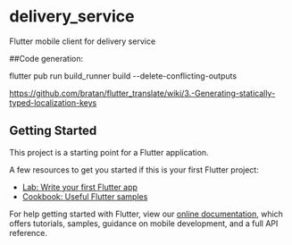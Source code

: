 # delivery_service

Flutter mobile client for delivery service

##Code generation:

flutter pub run build_runner build --delete-conflicting-outputs

https://github.com/bratan/flutter_translate/wiki/3.-Generating-statically-typed-localization-keys

## Getting Started

This project is a starting point for a Flutter application.

A few resources to get you started if this is your first Flutter project:

- [Lab: Write your first Flutter app](https://flutter.dev/docs/get-started/codelab)
- [Cookbook: Useful Flutter samples](https://flutter.dev/docs/cookbook)

For help getting started with Flutter, view our
[online documentation](https://flutter.dev/docs), which offers tutorials,
samples, guidance on mobile development, and a full API reference.
